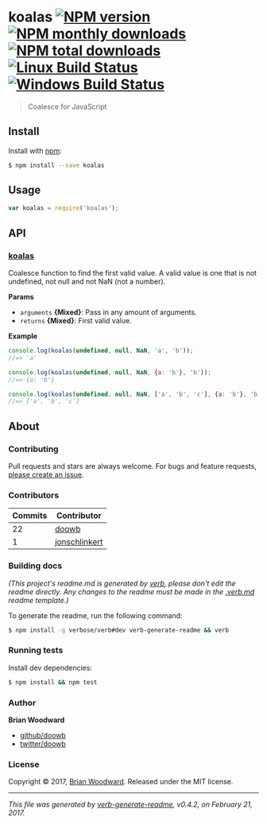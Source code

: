 # koalas [![NPM version](https://img.shields.io/npm/v/koalas.svg?style=flat)](https://www.npmjs.com/package/koalas) [![NPM monthly downloads](https://img.shields.io/npm/dm/koalas.svg?style=flat)](https://npmjs.org/package/koalas)  [![NPM total downloads](https://img.shields.io/npm/dt/koalas.svg?style=flat)](https://npmjs.org/package/koalas) [![Linux Build Status](https://img.shields.io/travis/doowb/koalas.svg?style=flat&label=Travis)](https://travis-ci.org/doowb/koalas) [![Windows Build Status](https://img.shields.io/appveyor/ci/doowb/koalas.svg?style=flat&label=AppVeyor)](https://ci.appveyor.com/project/doowb/koalas)

> Coalesce for JavaScript

## Install

Install with [npm](https://www.npmjs.com/):

```sh
$ npm install --save koalas
```

## Usage

```js
var koalas = require('koalas');
```

## API

### [koalas](index.js#L22)

Coalesce function to find the first valid value. A valid value is one that is not undefined, not null and not NaN (not a number).

**Params**

* `arguments` **{Mixed}**: Pass in any amount of arguments.
* `returns` **{Mixed}**: First valid value.

**Example**

```js
console.log(koalas(undefined, null, NaN, 'a', 'b'));
//=> 'a'

console.log(koalas(undefined, null, NaN, {a: 'b'}, 'b'));
//=> {a: 'b'}

console.log(koalas(undefined, null, NaN, ['a', 'b', 'c'], {a: 'b'}, 'b'));
//=> ['a', 'b', 'c']
```

## About

### Contributing

Pull requests and stars are always welcome. For bugs and feature requests, [please create an issue](../../issues/new).

### Contributors

| **Commits** | **Contributor** | 
| --- | --- |
| 22 | [doowb](https://github.com/doowb) |
| 1 | [jonschlinkert](https://github.com/jonschlinkert) |

### Building docs

_(This project's readme.md is generated by [verb](https://github.com/verbose/verb-generate-readme), please don't edit the readme directly. Any changes to the readme must be made in the [.verb.md](.verb.md) readme template.)_

To generate the readme, run the following command:

```sh
$ npm install -g verbose/verb#dev verb-generate-readme && verb
```

### Running tests

Install dev dependencies:

```sh
$ npm install && npm test
```

### Author

**Brian Woodward**

* [github/doowb](https://github.com/doowb)
* [twitter/doowb](https://twitter.com/doowb)

### License

Copyright © 2017, [Brian Woodward](https://github.com/doowb).
Released under the MIT license.

***

_This file was generated by [verb-generate-readme](https://github.com/verbose/verb-generate-readme), v0.4.2, on February 21, 2017._